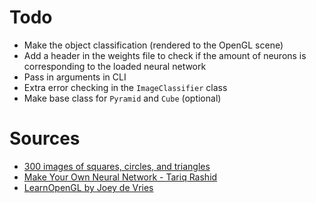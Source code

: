 # Todo
- Make the object classification (rendered to the OpenGL scene)
- Add a header in the weights file to check if the amount of neurons is corresponding to the loaded neural network
- Pass in arguments in CLI
- Extra error checking in the `ImageClassifier` class
- Make base class for `Pyramid` and `Cube` (optional)

# Sources
- [300 images of squares, circles, and triangles](https://www.kaggle.com/datasets/cactus3/basicshapes/)
- [Make Your Own Neural Network - Tariq Rashid](https://github.com/harshitkgupta/StudyMaterial/blob/master/Make%20Your%20Own%20Neural%20Network%20(Tariq%20Rashid)%20-%20%7BCHB%20Books%7D.pdf)
- [LearnOpenGL by Joey de Vries](https://learnopengl.com/)